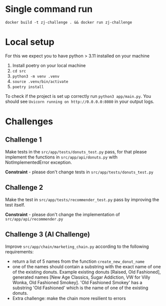 # Single command run 
`docker build -t zj-challenge . && docker run zj-challenge`

# Local setup
For this we expect you to have python > 3.11 installed on your machine

1. Install poetry on your local machine
2. `cd src`
3. `python3 -m venv .venv`
4. `source .venv/bin/activate`
5. `poetry install`

To check if the project is set up correctly run `python3 app/main.py`. 
You should see `Uvicorn running on http://0.0.0.0:8080` in your output logs. 

# Challenges

## Challenge 1
Make tests in the `src/app/tests/donuts_test.py` pass, 
for that please implement the functions in `src/app/api/donuts.py` with NotImplementedError exception.

**Constraint** - please don't change tests in `src/app/tests/donuts_test.py`


## Challenge 2
Make the test in `src/app/tests/recommender_test.py` pass by improving the test itself.

**Constraint** - please don't change the implementation of `src/app/api/recommender.py`

## Challenge 3 (AI Challenge)
Improve `src/app/chain/marketing_chain.py` according to the following requirements:
- return a list of 5 names from the function `create_new_donut_name`
- one of the names should contain a substring with the exact name of one of the existing donuts. 
  Example existing donuts [Raised, Old Fashioned], 
  generated names [New Age Classics, Sugar Addiction, VW for Villy Wonka, Old Fashioned Smokey]. 
  'Old Fashioned Smokey' has a substring 'Old Fashioned' which is the name of one of the existing donuts.
- Extra challenge: make the chain more resilient to errors   

